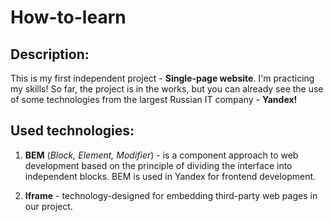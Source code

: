 # **How-to-learn**  
  
## **Description:**  
  
 This is my first independent project - **Single-page website**. I'm practicing my skills! So far, the project is in the works, but you can already see the use of some technologies from the largest Russian IT company - **Yandex!**  
  
## **Used technologies:**  
  
 1. **BEM** (*Block, Element, Modifier*) - is a component approach to web development based on the principle of dividing the interface into independent blocks. BEM is used in Yandex for frontend development.  
  
 2. **Iframe** - technology-designed for embedding third-party web pages in our project. 
